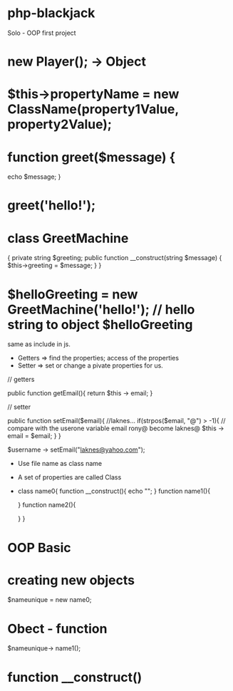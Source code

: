 # php-blackjack
Solo - OOP first project
<!-- 

Task : 


Final push: 1 & 2: miss the word "click"
Nice to have: reveal of dealer cards at the end
Change code in Card.php -> add css class
-> add note to explain why we show the score of the dealer
rename the "surrender" method to "lose"
-> add a nice to have "catch going bust first 2 cards"


example if I would ask you to instantiate the player class you would do the following: -->


# new Player();  -> Object

<!-- storing the player, and the dealer inside the properties of the blackjack class -->

# $this->propertyName = new ClassName(property1Value, property2Value);

<!-- constructors do as callback fuction-->

# function greet($message) {
echo $message;
}

# greet('hello!');


<!-- one point from our code to another. -->

# class GreetMachine
{
private string $greeting;
public function __construct(string $message) {
$this->greeting = $message;
}
}

# $helloGreeting = new GreetMachine('hello!');     // hello string to object $helloGreeting

<!-- using require  -->

same as include in js.

<!-- ----------------------------------------------------------------------------------------------------->

- Getters => find the properties; access of the properties
- Setter  => set or change a pivate properties for us. 

// getters

public function getEmail(){
    return $this -> email;
}

// setter

public function setEmail($email){               //laknes...
    if(strpos($email, "@") > -1){               // compare with the userone variable email rony@ become laknes@
        $this -> email = $email;
    }
}

$username -> setEmail("laknes@yahoo.com");


 <!-- When we use OOP, we get more advantage of it. it's a software pattn get a clear structure.object, clas and function ->  A architecture.  -->

 - Use file name as class name
 - A set of properties are called Class
 - class name0{
      function __construct(){
          echo "";
      }
     function name1(){

     }
     function name2(){

     }
 }

 <!-- To access this function inside of class name0 we need to call first class name1, then we have access to the function name1 or name2 -->
# OOP Basic
 # creating new objects

 $nameunique = new name0; 
# Obect      -  function
 $nameunique-> name1();

 <!-- the class will not run till we call them -->
 <!-- A class have set of funtions -->

 # function __construct()

 <!-- whenever we call the function this fuction will run always and first. -->




















 


